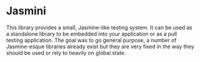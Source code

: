 # Jasmini

This library provides a small, Jasmine-like testing system. It can be used as
a standalone library to be embedded into your application or as a pull testing
application. The goal was to go general purpose, a number of Jasmine-esque
libraries already exist but they are very fixed in the way they should be
used or rely to heavily on global state.



